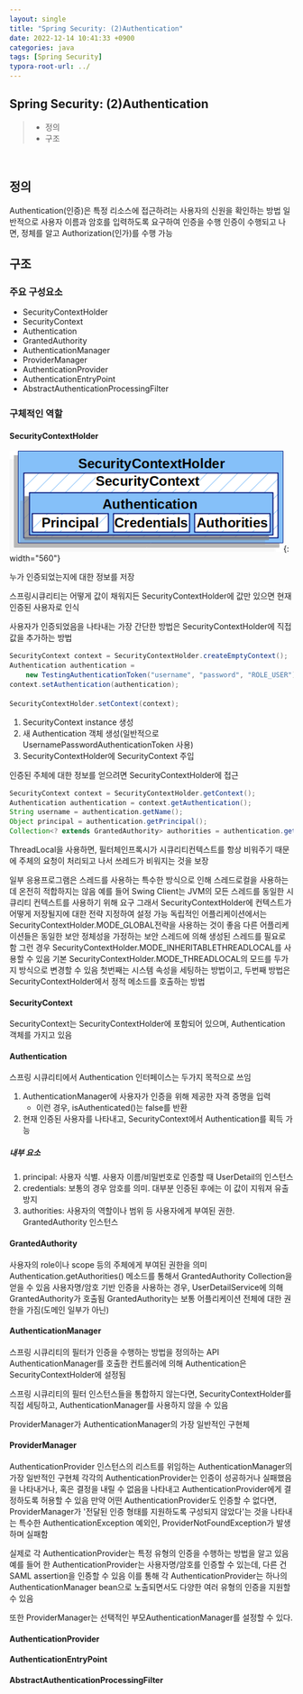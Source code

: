 ```yaml
---
layout: single
title: "Spring Security: (2)Authentication"
date: 2022-12-14 10:41:33 +0900
categories: java
tags: [Spring Security]
typora-root-url: ../
---
```



## Spring Security: (2)Authentication
> - 정의
> - 구조

<br>

## 정의

Authentication(인증)은 특정 리소스에 접근하려는 사용자의 신원을 확인하는 방법
일반적으로 사용자 이름과 암호를 입력하도록 요구하여 인증을 수행
인증이 수행되고 나면, 정체를 알고 Authorization(인가)를 수행 가능

## 구조

### 주요 구성요소

- SecurityContextHolder
- SecurityContext
- Authentication
- GrantedAuthority
- AuthenticationManager
- ProviderManager
- AuthenticationProvider
- AuthenticationEntryPoint
- AbstractAuthenticationProcessingFilter

### 구체적인 역할

#### SecurityContextHolder
![securitycontextholder](/images/2022-12-14-about-spring-security-2-authentication/securitycontextholder.png){: width="560"}

누가 인증되었는지에 대한 정보를 저장

스프링시큐리티는 어떻게 값이 채워지든 SecurityContextHolder에 값만 있으면 현재 인증된 사용자로 인식

사용자가 인증되었음을 나타내는 가장 간단한 방법은 SecurityContextHolder에 직접 값을 추가하는 방법

```java
SecurityContext context = SecurityContextHolder.createEmptyContext();
Authentication authentication =
    new TestingAuthenticationToken("username", "password", "ROLE_USER");
context.setAuthentication(authentication);

SecurityContextHolder.setContext(context);
```
1. SecurityContext instance 생성
2. 새 Authentication 객체 생성(일반적으로 UsernamePasswordAuthenticationToken 사용)
3. SecurityContextHolder에 SecurityContext 주입

인증된 주체에 대한 정보를 얻으려면 SecurityContextHolder에 접근

```java
SecurityContext context = SecurityContextHolder.getContext();
Authentication authentication = context.getAuthentication();
String username = authentication.getName();
Object principal = authentication.getPrincipal();
Collection<? extends GrantedAuthority> authorities = authentication.getAuthorities();
```
ThreadLocal을 사용하면, 필터체인프록시가 시큐리티컨텍스트를 항상 비워주기 때문에 주체의 요청이 처리되고 나서 쓰레드가 비워지는 것을 보장

일부 응용프로그램은 스레드를 사용하는 특수한 방식으로 인해 스레드로컬을 사용하는데 온전히 적합하지는 않음
예를 들어 Swing Client는 JVM의 모든 스레드를 동일한 시큐리티 컨텍스트를 사용하기 위해 요구
그래서 SecurityContextHolder에 컨텍스트가 어떻게 저장될지에 대한 전략 지정하여 설정 가능
독립적인 어플리케이션에서는 SecurityContextHolder.MODE_GLOBAL전략을 사용하는 것이 좋음
다른 어플리케이션들은 동일한 보안 정체성을 가정하는 보안 스레드에 의해 생성된 스레드를 필요로 함
그런 경우 SecurityContextHolder.MODE_INHERITABLETHREADLOCAL를 사용할 수 있음
기본 SecurityContextHolder.MODE_THREADLOCAL의 모드를 두가지 방식으로 변경할 수 있음
첫번째는 시스템 속성을 세팅하는 방법이고, 두번째 방법은 SecurityContextHolder에서 정적 메소드를 호출하는 방법

#### SecurityContext

SecurityContext는 SecurityContextHolder에 포함되어 있으며, Authentication 객체를 가지고 있음

#### Authentication

스프링 시큐리티에서 Authentication 인터페이스는 두가지 목적으로 쓰임
1. AuthenticationManager에 사용자가 인증을 위해 제공한 자격 증명을 입력
   - 이런 경우, isAuthenticated()는 false를 반환
2. 현재 인증된 사용자를 나타내고, SecurityContext에서 Authentication를 획득 가능

##### 내부 요소

1. principal: 사용자 식별. 사용자 이름/비밀번호로 인증할 때 UserDetail의 인스턴스
2. credentials: 보통의 경우 암호를 의미. 대부분 인증된 후에는 이 값이 지워져 유출 방지
3. authorities: 사용자의 역할이나 범위 등 사용자에게 부여된 권한. GrantedAuthority 인스턴스

#### GrantedAuthority

사용자의 role이나 scope 등의 주체에게 부여된 권한을 의미
Authentication.getAuthorities() 메소드를 통해서 GrantedAuthority Collection을 얻을 수 있음
사용자명/암호 기반 인증을 사용하는 경우, UserDetailService에 의해 GrantedAuthority가 호출됨
GrantedAuthority는 보통 어플리케이션 전체에 대한 권한을 가짐(도메인 일부가 아닌)

#### AuthenticationManager

스프링 시큐리티의 필터가 인증을 수행하는 방법을 정의하는 API
AuthenticationManager를 호출한 컨트롤러에 의해 Authentication은 SecurityContextHolder에 설정됨

스프링 시큐리티의 필터 인스턴스들을 통합하지 않는다면, SecurityContextHolder를 직접 세팅하고, AuthenticationManager를 사용하지 않을 수 있음

ProviderManager가 AuthenticationManager의 가장 일반적인 구현체

#### ProviderManager

AuthenticationProvider 인스턴스의 리스트를 위임하는 AuthenticationManager의 가장 일반적인 구현체
각각의 AuthenticationProvider는 인증이 성공하거나 실패했음을 나타내거나, 혹은 결정을 내릴 수 없음을 나타내고 AuthenticationProvider에게 결정하도록 허용할 수 있음
만약 어떤 AuthenticationProvider도 인증할 수 없다면, ProviderManager가 '전달된 인증 형태를 지원하도록 구성되지 않았다'는 것을 나타내는 특수한 AuthenticationException 예외인, ProviderNotFoundException가 발생하며 실패함


실제로 각 AuthenticationProvider는 특정 유형의 인증을 수행하는 방법을 알고 있음
예를 들어 한 AuthenticationProvider는 사용자명/암호를 인증할 수 있는데, 다른 건 SAML assertion을 인증할 수 있음
이를 통해 각 AuthenticationProvider는 하나의 AuthenticationManager bean으로 노출되면서도 다양한 여러 유형의 인증을 지원할 수 있음

또한 ProviderManager는 선택적인 부모AuthenticationManager를 설정할 수 있다.




#### AuthenticationProvider

#### AuthenticationEntryPoint

#### AbstractAuthenticationProcessingFilter

